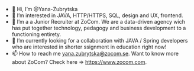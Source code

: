 - 👋 Hi, I’m @Yana-Zubrytska
- 👀 I’m interested in JAVA, HTTP/HTTPS, SQL,  design and UX, frontend.
- 🌱 I’m a a Junior Recruiter  at ZoCom. We are a data-driven agency wich has put together technology, pedagogy and business development to a functioning entirety.
- 💞️ I’m currently looking for a collaboration with JAVA / Spring developers who are interested in shorter ssignment in education right now!
- 📫 How to reach me yana.zubrytska@zocom.se. Want to know more about ZoCom? Check here => https://www.zocom.com.

<!---
Yana-Zubrytska/Yana-Zubrytska is a ✨ special ✨ repository because its `README.md` (this file) appears on your GitHub profile.
You can click the Preview link to take a look at your changes.
--->
